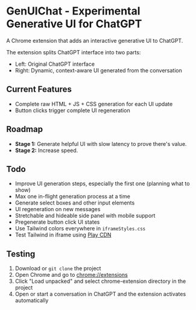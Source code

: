 # GenUIChat - Experimental Generative UI for ChatGPT

A Chrome extension that adds an interactive generative UI to ChatGPT.

The extension splits ChatGPT interface into two parts:
- Left: Original ChatGPT interface
- Right: Dynamic, context-aware UI generated from the conversation

## Current Features
- Complete raw HTML + JS + CSS generation for each UI update
- Button clicks trigger complete UI regeneration

## Roadmap
- **Stage 1:** Generate helpful UI with slow latency to prove there's value.
- **Stage 2:** Increase speed.

## Todo
- Improve UI generation steps, especially the first one (planning what to show)
- Max one in-flight generation process at a time
- Generate select boxes and other input elements
- UI regeneration on new messages
- Stretchable and hideable side panel with mobile support
- Pregenerate button click UI states
- Use Tailwind colors everywhere in `iframeStyles.css`
- Test Tailwind in iframe using [Play CDN](https://tailwindcss.com/docs/installation/play-cdn)

## Testing
1. Download or `git clone` the project
2. Open Chrome and go to [chrome://extensions](chrome://extensions)
3. Click "Load unpacked" and select chrome-extension directory in the project
4. Open or start a conversation in ChatGPT and the extension activates automatically
